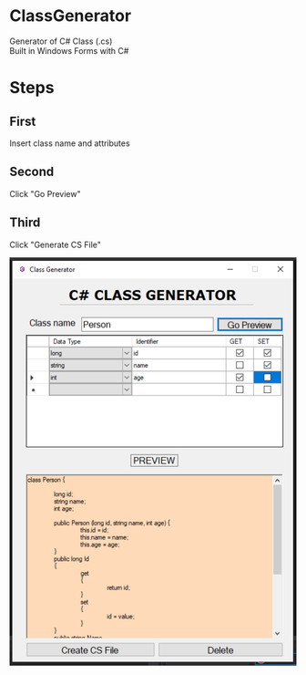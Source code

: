 # ClassGenerator
Generator of C# Class (.cs)<br>
Built in Windows Forms with C#

# Steps

## First

Insert class name and attributes

## Second 

Click "Go Preview"

## Third

Click "Generate CS File"

![alt text](https://github.com/marcosbustamantemateo/ClassGenerator/blob/master/images/Captura.PNG)



